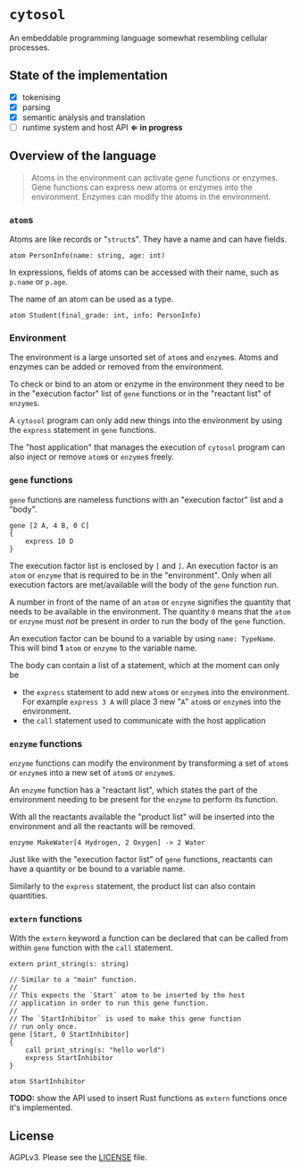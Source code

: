# `cytosol`

An embeddable programming language somewhat resembling cellular processes.

## State of the implementation

* [x] tokenising
* [x] parsing
* [x] semantic analysis and translation
* [ ] runtime system and host API **⇐ in progress**

## Overview of the language

> Atoms in the environment can activate gene functions or enzymes. Gene functions can express new atoms or enzymes into the environment. Enzymes can modify the atoms in the environment.

### `atom`s

Atoms are like records or "`struct`s". They have a name and can have fields.

```
atom PersonInfo(name: string, age: int)
```

In expressions, fields of atoms can be accessed with their name, such as `p.name` or `p.age`.

The name of an atom can be used as a type.

```
atom Student(final_grade: int, info: PersonInfo)
```

### Environment

The environment is a large unsorted set of `atom`s and `enzyme`s. Atoms and enzymes can be added or removed from the environment.

To check or bind to an atom or enzyme in the environment they need to be in the "execution factor" list of `gene` functions or in the "reactant list" of `enzyme`s.

A `cytosol` program can only add new things into the environment by using the `express` statement in `gene` functions.

The "host application" that manages the execution of `cytosol` program can also inject or remove `atom`s or `enzyme`s freely.

### `gene` functions

`gene` functions are nameless functions with an "execution factor" list and a "body".

```
gene [2 A, 4 B, 0 C]
{
    express 10 D
}
```

The execution factor list is enclosed by `[` and `]`. An execution factor is an `atom` or `enzyme` that is required to be in the "environment". Only when all execution factors are met/available will the body of the `gene` function run.

A number in front of the name of an `atom` or `enzyme` signifies the quantity that needs to be available in the environment.
The quantity `0` means that the `atom` or `enzyme` must *not* be present in order to run the body of the `gene` function.

An execution factor can be bound to a variable by using `name: TypeName`. This will bind **1** `atom` or `enzyme` to the variable name.

The body can contain a list of a statement, which at the moment can only be
- the `express` statement to add new `atom`s or `enzyme`s into the environment. For example `express 3 A` will place 3 new "`A`" `atom`s or `enzyme`s into the environment.
- the `call` statement used to communicate with the host application

### `enzyme` functions

`enzyme` functions can modify the environment by transforming a set of `atom`s or `enzyme`s into a new set of `atom`s or `enzyme`s.

An `enzyme` function has a "reactant list", which states the part of the environment needing to be present for the `enzyme` to perform its function.

With all the reactants available the "product list" will be inserted into the environment and all the reactants will be removed.

```
enzyme MakeWater[4 Hydrogen, 2 Oxygen] -> 2 Water
```

Just like with the "execution factor list" of `gene` functions, reactants can have a quantity or be bound to a variable name.

Similarly to the `express` statement, the product list can also contain quantities.

### `extern` functions

With the `extern` keyword a function can be declared that can be called from within `gene` function with the `call` statement.

```
extern print_string(s: string)

// Similar to a "main" function.
//
// This expects the `Start` atom to be inserted by the host
// application in order to run this gene function.
//
// The `StartInhibitor` is used to make this gene function
// run only once.
gene [Start, 0 StartInhibitor]
{
    call print_string(s: "hello world")
    express StartInhibitor
}

atom StartInhibitor
```

**TODO:** show the API used to insert Rust functions as `extern` functions once it's implemented.

## License

AGPLv3. Please see the [LICENSE](LICENSE) file.